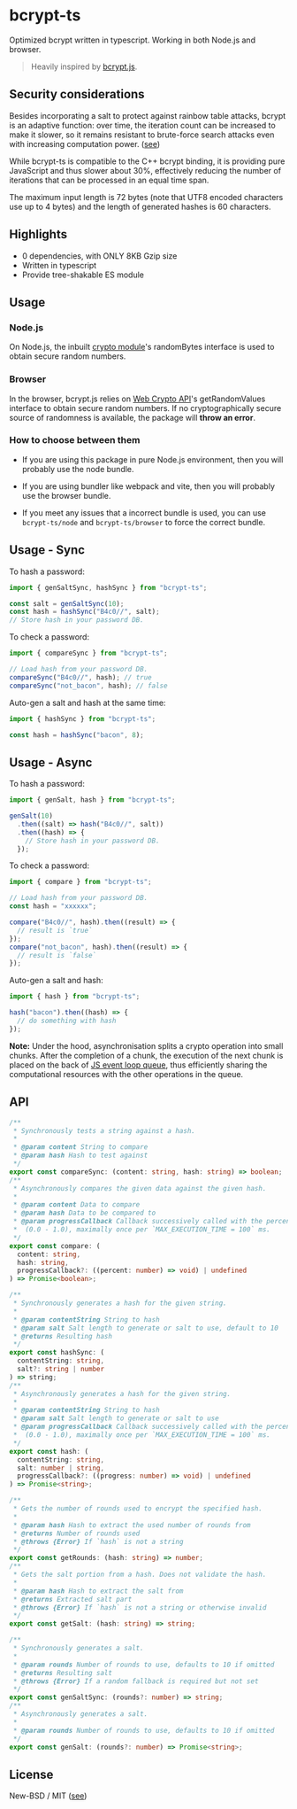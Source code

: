 # bcrypt-ts

Optimized bcrypt written in typescript. Working in both Node.js and browser.

> Heavily inspired by [bcrypt.js](https://github.com/dcodeIO/bcrypt.js).

## Security considerations

Besides incorporating a salt to protect against rainbow table attacks, bcrypt is an adaptive function: over time, the
iteration count can be increased to make it slower, so it remains resistant to brute-force search attacks even with
increasing computation power. ([see](http://en.wikipedia.org/wiki/Bcrypt))

While bcrypt-ts is compatible to the C++ bcrypt binding, it is providing pure JavaScript and thus slower about 30%, effectively reducing the number of iterations that can be processed in an equal time span.

The maximum input length is 72 bytes (note that UTF8 encoded characters use up to 4 bytes) and the length of generated
hashes is 60 characters.

## Highlights

- 0 dependencies, with ONLY 8KB Gzip size
- Written in typescript
- Provide tree-shakable ES module

## Usage

### Node.js

On Node.js, the inbuilt [crypto module](http://nodejs.org/api/crypto.html)'s randomBytes interface is used to obtain secure random numbers.

### Browser

In the browser, bcrypt.js relies on [Web Crypto API](http://www.w3.org/TR/WebCryptoAPI)'s getRandomValues interface to obtain secure random numbers. If no cryptographically secure source of randomness is available, the package will **throw an error**.

### How to choose between them

- If you are using this package in pure Node.js environment, then you will probably use the node bundle.

- If you are using bundler like webpack and vite, then you will probably use the browser bundle.

- If you meet any issues that a incorrect bundle is used, you can use `bcrypt-ts/node` and `bcrypt-ts/browser` to force the correct bundle.

## Usage - Sync

To hash a password:

```js
import { genSaltSync, hashSync } from "bcrypt-ts";

const salt = genSaltSync(10);
const hash = hashSync("B4c0//", salt);
// Store hash in your password DB.
```

To check a password:

```js
import { compareSync } from "bcrypt-ts";

// Load hash from your password DB.
compareSync("B4c0//", hash); // true
compareSync("not_bacon", hash); // false
```

Auto-gen a salt and hash at the same time:

```js
import { hashSync } from "bcrypt-ts";

const hash = hashSync("bacon", 8);
```

## Usage - Async

To hash a password:

```js
import { genSalt, hash } from "bcrypt-ts";

genSalt(10)
  .then((salt) => hash("B4c0//", salt))
  .then((hash) => {
    // Store hash in your password DB.
  });
```

To check a password:

```js
import { compare } from "bcrypt-ts";

// Load hash from your password DB.
const hash = "xxxxxx";

compare("B4c0//", hash).then((result) => {
  // result is `true`
});
compare("not_bacon", hash).then((result) => {
  // result is `false`
});
```

Auto-gen a salt and hash:

```js
import { hash } from "bcrypt-ts";

hash("bacon").then((hash) => {
  // do something with hash
});
```

**Note:** Under the hood, asynchronisation splits a crypto operation into small chunks. After the completion of a chunk, the execution of the next chunk is placed on the back of [JS event loop queue](https://developer.mozilla.org/en/docs/Web/JavaScript/EventLoop), thus efficiently sharing the computational resources with the other operations in the queue.

## API

```ts
/**
 * Synchronously tests a string against a hash.
 *
 * @param content String to compare
 * @param hash Hash to test against
 */
export const compareSync: (content: string, hash: string) => boolean;
/**
 * Asynchronously compares the given data against the given hash.
 *
 * @param content Data to compare
 * @param hash Data to be compared to
 * @param progressCallback Callback successively called with the percentage of rounds completed
 *  (0.0 - 1.0), maximally once per `MAX_EXECUTION_TIME = 100` ms.
 */
export const compare: (
  content: string,
  hash: string,
  progressCallback?: ((percent: number) => void) | undefined
) => Promise<boolean>;

/**
 * Synchronously generates a hash for the given string.
 *
 * @param contentString String to hash
 * @param salt Salt length to generate or salt to use, default to 10
 * @returns Resulting hash
 */
export const hashSync: (
  contentString: string,
  salt?: string | number
) => string;
/**
 * Asynchronously generates a hash for the given string.
 *
 * @param contentString String to hash
 * @param salt Salt length to generate or salt to use
 * @param progressCallback Callback successively called with the percentage of rounds completed
 *  (0.0 - 1.0), maximally once per `MAX_EXECUTION_TIME = 100` ms.
 */
export const hash: (
  contentString: string,
  salt: number | string,
  progressCallback?: ((progress: number) => void) | undefined
) => Promise<string>;

/**
 * Gets the number of rounds used to encrypt the specified hash.
 *
 * @param hash Hash to extract the used number of rounds from
 * @returns Number of rounds used
 * @throws {Error} If `hash` is not a string
 */
export const getRounds: (hash: string) => number;
/**
 * Gets the salt portion from a hash. Does not validate the hash.
 *
 * @param hash Hash to extract the salt from
 * @returns Extracted salt part
 * @throws {Error} If `hash` is not a string or otherwise invalid
 */
export const getSalt: (hash: string) => string;

/**
 * Synchronously generates a salt.
 *
 * @param rounds Number of rounds to use, defaults to 10 if omitted
 * @returns Resulting salt
 * @throws {Error} If a random fallback is required but not set
 */
export const genSaltSync: (rounds?: number) => string;
/**
 * Asynchronously generates a salt.
 *
 * @param rounds Number of rounds to use, defaults to 10 if omitted
 */
export const genSalt: (rounds?: number) => Promise<string>;
```

## License

New-BSD / MIT ([see](https://github.com/Mister-Hope/bcrypt-ts/blob/main/LICENSE))
